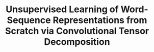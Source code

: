 ---
arxiv: 1606.03153
authors:
- firstname: Furong
  institute: Microsoft Research
  lastname: Huang
- firstname: Animashree
  institute: UC Irvine
  lastname: Anandkumar
layout: refuses
section: pre
title: Unsupervised Learning of Word-Sequence Representations from Scratch via Convolutional
  Tensor Decomposition
---